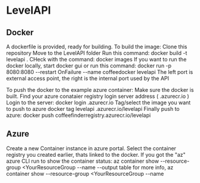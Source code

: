 # LevelAPI


## Docker
A dockerfile is provided, ready for building.
To build the image:
Clone this repository
Move to the LevelAPI folder
Run this command:  docker build -t levelapi .
CHeck with the command: docker images
If you want to run the docker locally, start docker gui or  run this command:
docker run -p 8080:8080 --restart OnFailure --name coffeedocker levelapi
The left port is external access point, the right is the internal port used by the API

To push the docker to the example azure container:
Make sure the docker is built.
Find your azure conataier registry login server address ( <YOURSERVER>.azurecr.io )
Login to the server:
docker login <YOURSERVER>.azurecr.io
Tag/select the image you want to push to azure
docker tag levelapi <YOURSERVER>.azurecr.io/levelapi
Finally push to azure:
docker push coffeefinderregistry.azurecr.io/levelapi

## Azure
Create a new Container instance in azure portal.
Select the container registry you created earlier, thats linked to the docker.
If you got the "az"  azure CLI run to show the container status:
az container show --resource-group <YourResourceGroup --name <YourContainerInstacneName> --output table
for more info, 
az container show --resource-group <YourResourceGroup --name <YourContainerInstacneName> 
